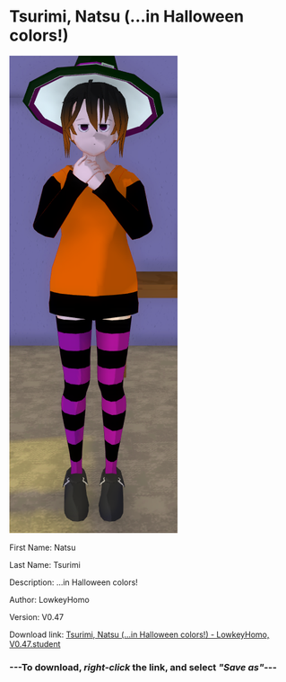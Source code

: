 # Tsurimi, Natsu (...in Halloween colors!)

<img src="https://raw.githubusercontent.com/Arbiter1223/Daigaku-Gurashi-Custom-Students/master/Students/Files/Tsurimi%2C%20Natsu%20(...in%20Halloween%20colors!).png" title="Tsurimi, Natsu (...in Halloween colors!) - LowkeyHomo, V0.47">

First Name: Natsu

Last Name: Tsurimi

Description: ...in Halloween colors!

Author: LowkeyHomo

Version: V0.47

Download link: <a href="https://raw.githubusercontent.com/Arbiter1223/Daigaku-Gurashi-Custom-Students/master/Students/Files/Tsurimi%2C%20Natsu%20(...in%20Halloween%20colors!)%20-%20LowkeyHomo%2C%20V0.47.student">Tsurimi, Natsu (...in Halloween colors!) - LowkeyHomo, V0.47.student</a>

### ---**To download, _right-click_ the link, and select _"Save as"_**---
